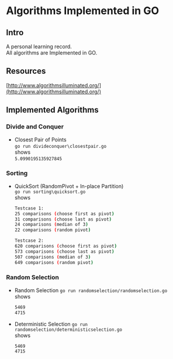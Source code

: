 # Algorithms Implemented in GO
## Intro
A personal learning record.  
All algorithms are Implemented in GO.

## Resources
[http://www.algorithmsilluminated.org/](http://www.algorithmsilluminated.org/)

## Implemented Algorithms
### Divide and Conquer
- Closest Pair of Points  
    `go run divideconquer\closestpair.go`  
    shows  
    `5.0990195135927845`

### Sorting
- QuickSort (RandomPivot + In-place Partition)  
    `go run sorting\quicksort.go`  
    shows  
    ```bash
    Testcase 1:
    25 comparisons (choose first as pivot)
    31 comparisons (choose last as pivot)
    24 comparisons (median of 3)
    22 comparisons (random pivot)

    Testcase 2:
    620 comparisons (choose first as pivot)
    573 comparisons (choose last as pivot)
    507 comparisons (median of 3)
    649 comparisons (random pivot)
    ```

### Random Selection
- Random Selection
    `go run randomselection/randomselection.go`  
    shows  
    ```bash
    5469
    4715
    ```
- Deterministic Selection
    `go run randomselection/deterministicselection.go`  
    shows  
    ```bash
    5469
    4715
    ```
